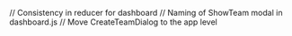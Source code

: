 // Consistency in reducer for dashboard
// Naming of ShowTeam modal in dashboard.js
// Move CreateTeamDialog to the app level
